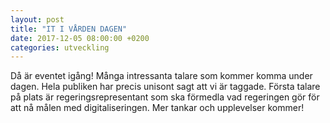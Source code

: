 ```yaml
---
layout: post
title: "IT I VÅRDEN DAGEN"
date: 2017-12-05 08:00:00 +0200
categories: utveckling
---
```

Då är eventet igång! Många intressanta talare som kommer komma under dagen. Hela publiken har precis unisont sagt att vi är taggade. Första talare på plats är regeringsrepresentant som ska förmedla vad regeringen gör för att nå målen med digitaliseringen. Mer tankar och upplevelser kommer!
